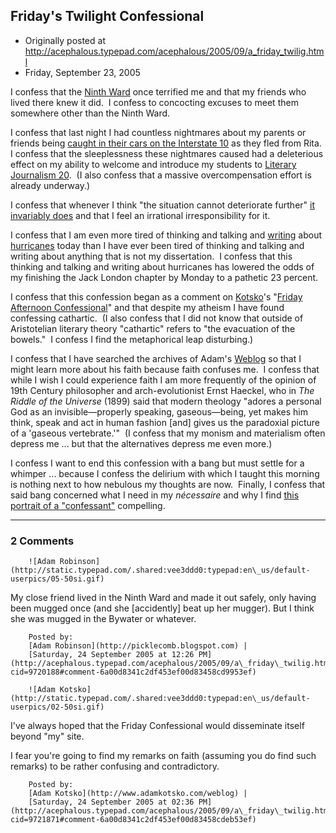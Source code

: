 ## Friday's Twilight Confessional

 * Originally posted at http://acephalous.typepad.com/acephalous/2005/09/a_friday_twilig.html
 * Friday, September 23, 2005



I confess that the [Ninth Ward](http://www.washingtonpost.com/wp-dyn/content/article/2005/09/23/AR2005092301437.html) once terrified me and that my friends who lived there knew it did.  I confess to concocting excuses to meet them somewhere other than the Ninth Ward.  

I confess that last night I had countless nightmares about my parents or friends being [caught in their cars on the Interstate 10](http://www.washingtonpost.com/wp-dyn/content/article/2005/09/22/AR2005092200536.html) as they fled from Rita.  I confess that the sleeplessness these nightmares caused had a deleterious effect on my ability to welcome and introduce my students to [Literary Journalism 20](http://acephalous.typepad.com/lj20/).  (I also confess that a massive overcompensation effort is already underway.)

I confess that whenever I think "the situation cannot deteriorate further" [it invariably does](http://www.washingtonpost.com/wp-dyn/content/article/2005/09/23/AR2005092300505.html) and that I feel an irrational irresponsibility for it.

I confess that I am even more tired of thinking and talking and [writing](http://acephalous.typepad.com/acephalous/2005/09/differences\_wit.html) about [hurricanes](http://acephalous.typepad.com/acephalous/hurricanes/index.html) today than I have ever been tired of thinking and talking and writing about anything that is not my dissertation.  I confess that this thinking and talking and writing about hurricanes has lowered the odds of my finishing the Jack London chapter by Monday to a pathetic 23 percent.

I confess that this confession began as a comment on [Kotsko](http://www.adamkotsko.com/weblog/)'s "[Friday Afternoon Confessional](http://www.adamkotsko.com/weblog/2005/09/friday-afternoon-confessional-jared.html)" and that despite my atheism I have found confessing cathartic.  (I also confess that I did not know that outside of Aristotelian literary theory "cathartic" refers to "the evacuation of the bowels."  I confess I find the metaphorical leap disturbing.)  

I confess that I have searched the archives of Adam's [Weblog](http://www.adamkotsko.com/weblog/) so that I might learn more about his faith because faith confuses me.  I confess that while I wish I could experience faith I am more frequently of the opinion of 19th Century philosopher and arch-evolutionist Ernst Haeckel, who in _The Riddle of the Universe_ (1899) said that modern theology "adores a personal God as an invisible—properly speaking, gaseous—being, yet makes him think, speak and act in human fashion [and] gives us the paradoxial picture of a 'gaseous vertebrate.'"  (I confess that my monism and materialism often depress me ... but that the alternatives depress me even more.)

I confess I want to end this confession with a bang but must settle for a whimper ... because I confess the delirium with which I taught this morning is nothing next to how nebulous my thoughts are now.  Finally, I confess that said bang concerned what I need in my _nécessaire_ and why I find [this portrait of a "confessant"](http://www.artrussia.ru/magazine/120902.jpg) compelling.  

		

* * *

### 2 Comments 

		

                
[]()

	

		![Adam Robinson](http://static.typepad.com/.shared:vee3ddd0:typepad:en\_us/default-userpics/05-50si.gif)
	

	

		

My close friend lived in the Ninth Ward and made it out safely, only having been mugged once (and she [accidently] beat up her mugger).  But I think she was mugged in the Bywater or whatever.

	

		Posted by:
		[Adam Robinson](http://picklecomb.blogspot.com) |
		[Saturday, 24 September 2005 at 12:26 PM](http://acephalous.typepad.com/acephalous/2005/09/a\_friday\_twilig.html?cid=9720188#comment-6a00d8341c2df453ef00d83458cd9953ef)

[]()

	

		![Adam Kotsko](http://static.typepad.com/.shared:vee3ddd0:typepad:en\_us/default-userpics/02-50si.gif)
	

	

		

I've always hoped that the Friday Confessional would disseminate itself beyond "my" site.

I fear you're going to find my remarks on faith (assuming you do find such remarks) to be rather confusing and contradictory.

	

		Posted by:
		[Adam Kotsko](http://www.adamkotsko.com/weblog) |
		[Saturday, 24 September 2005 at 02:36 PM](http://acephalous.typepad.com/acephalous/2005/09/a\_friday\_twilig.html?cid=9721871#comment-6a00d8341c2df453ef00d83458cdeb53ef)

		

        